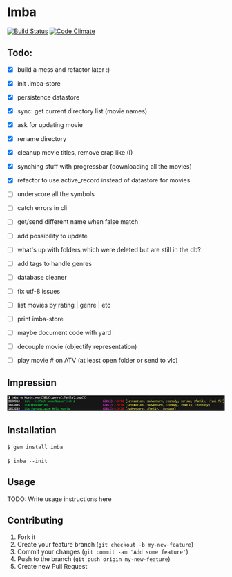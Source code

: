 # Imba

[![Build Status](https://travis-ci.org/DonSchado/imba.png?branch=master)](https://travis-ci.org/DonSchado/imba)
[![Code Climate](https://codeclimate.com/github/DonSchado/imba.png)](https://codeclimate.com/github/DonSchado/imba)

## Todo:

- [x] build a mess and refactor later :)
- [x] init .imba-store
- [x] persistence datastore
- [x] sync: get current directory list (movie names)
- [x] ask for updating movie
- [x] rename directory
- [x] cleanup movie titles, remove crap like (I)
- [x] synching stuff with progressbar (downloading all the movies)
- [x] refactor to use active_record instead of datastore for movies
- [ ] underscore all the symbols
- [ ] catch errors in cli
- [ ] get/send different name when false match
- [ ] add possibility to update
- [ ] what's up with folders which were deleted but are still in the db?
- [ ] add tags to handle genres
- [ ] database cleaner
- [ ] fix utf-8 issues
- [ ] list movies by rating | genre | etc
- [ ] print imba-store
- [ ] maybe document code with yard
- [ ] decouple movie (objectify representation)
- [ ] play movie # on ATV (at least open folder or send to vlc)


## Impression

![example](/screens/example.png)


## Installation

    $ gem install imba

    $ imba --init


## Usage

TODO: Write usage instructions here

## Contributing

1. Fork it
2. Create your feature branch (`git checkout -b my-new-feature`)
3. Commit your changes (`git commit -am 'Add some feature'`)
4. Push to the branch (`git push origin my-new-feature`)
5. Create new Pull Request
